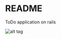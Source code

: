 # README

ToDo application on rails

![alt tag](https://sc-cdn.scaleengine.net/i/71e4548484352f50c68200baf3ab8850.png)
